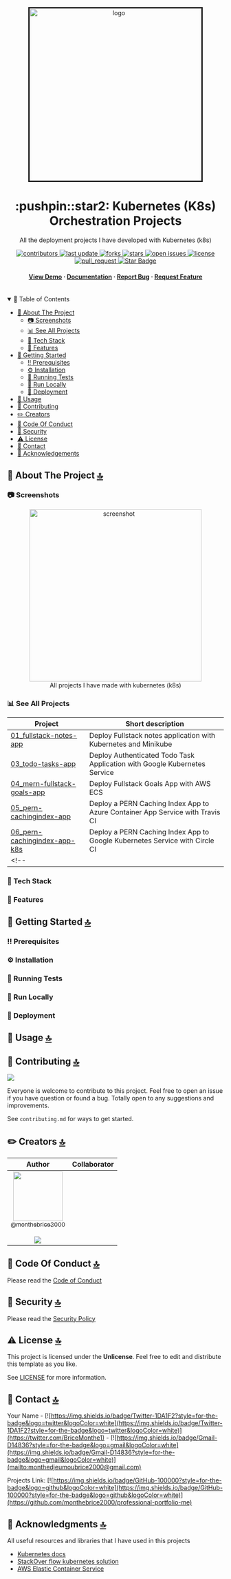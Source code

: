 <div align="center">

  <img src="https://d33wubrfki0l68.cloudfront.net/69e55f968a6f44613384615c6a78b881bfe28bd6/42cd3/_common-resources/images/flower.svg" alt="logo" width="400" height="auto" border=3 />
  <h1>:pushpin::star2: Kubernetes (K8s) Orchestration Projects</h1>
  
  <p>
    All the deployment projects I have developed with Kubernetes (k8s)
  </p>
  
  
<!-- Badges -->
<p>
  <a href="https://github.com/monthebrice2000/k8s-orchestration-projects/graphs/contributors">
    <img src="https://img.shields.io/github/contributors/monthebrice2000/k8s-orchestration-projects" alt="contributors" />
  </a>
  <a href="">
    <img src="https://img.shields.io/github/last-commit/monthebrice2000/k8s-orchestration-projects" alt="last update" />
  </a>
  <a href="https://github.com/monthebrice2000/k8s-orchestration-projects/network/members">
    <img src="https://img.shields.io/github/forks/monthebrice2000/k8s-orchestration-projects" alt="forks" />
  </a>
  <a href="https://github.com/monthebrice2000/k8s-orchestration-projects/stargazers">
    <img src="https://img.shields.io/github/stars/monthebrice2000/k8s-orchestration-projects" alt="stars" />
  </a>
  <a href="https://github.com/monthebrice2000/k8s-orchestration-projects/issues/">
    <img src="https://img.shields.io/github/issues/monthebrice2000/k8s-orchestration-projects" alt="open issues" />
  </a>
  <a href="https://github.com/monthebrice2000/k8s-orchestration-projects/blob/master/LICENSE">
    <img src="https://img.shields.io/github/license/monthebrice2000/k8s-orchestration-projects.svg" alt="license" />
  </a>
  <a href="https://github.com/monthebrice2000/k8s-orchestration-projects/pulls">
    <img src="https://img.shields.io/badge/PRs-welcome-brightgreen.svg?style=flat-square" alt="pull_request"/>
  </a>
  <a href="#">
    <img src="https://img.shields.io/static/v1?label=🌟&message=If Useful&style=style=flat&color=BC4E99" alt="Star Badge"/>
  </a>
</p>
   
<h4>
    <a href="https://github.com/monthebrice2000/k8s-orchestration-projects/">View Demo</a>
  <span> · </span>
    <a href="https://github.com/monthebrice2000/k8s-orchestration-projects/">Documentation</a>
  <span> · </span>
    <a href="https://github.com/monthebrice2000/k8s-orchestration-projects/issues/">Report Bug</a>
  <span> · </span>
    <a href="https://github.com/monthebrice2000/k8s-orchestration-projects/issues/">Request Feature</a>
  </h4>
</div>

<br />
<!-- TABLE OF CONTENTS -->
<details open="open">
<summary>📝 Table of Contents</summary>
  
- [:star2: About The Project](#star2-about-the-project-)
  - [:camera: Screenshots](#camera-screenshots)
  - [:bar_chart: See All Projects](#bar_chart-see-all-projects)
  - [:space_invader: Tech Stack](#space_invader-tech-stack)
  - [:dart: Features](#dart-features)
- [:toolbox: Getting Started](#toolbox-getting-started-)
  - [:bangbang: Prerequisites](#bangbang-prerequisites)
  - [:gear: Installation](#gear-installation)
  - [:test_tube: Running Tests](#test_tube-running-tests)
  - [:running: Run Locally](#running-run-locally)
  - [:triangular_flag_on_post: Deployment](#triangular_flag_on_post-deployment)
- [:eyes: Usage](#eyes-usage-)
- [:wave: Contributing](#wave-contributing-)
- [:pencil2: Creators](#pencil2-creators-)
- [:scroll: Code Of Conduct](#scroll-code-of-conduct-)
- [:closed_lock_with_key: Security](#closed_lock_with_key-security-)
- [:warning: License](#warning-license-)
- [:handshake: Contact](#handshake-contact-)
- [:gem: Acknowledgements](#gem-acknowledgments-)

</details>

<!-- About the Project -->
## :star2: About The Project [🔝](#pushpinstar2-kubernetes-(K8s)-orchestration-projects)
### :camera: Screenshots
<div align="center"> 
  <img src="https://dezyre.gumlet.io/images/blog/kubernetes-projects/Kubernetes_Projects.png?w=330&dpr=2.6" alt="screenshot" width="400" height="auto"/>
  <div>All projects I have made with kubernetes (k8s)</div>
</div>

### :bar_chart: See All Projects

| Project                                                                                                         | Short description                                                                                                                                        |
| --------------------------------------------------------------------------------------------------------------- | -------------------------------------------------------------------------------------------------------------------------------------------------------- |
| [01_fullstack-notes-app](https://github.com/monthebrice2000/k8s-orchestration-projects/tree/master/01_fullstack-notes-app)         | Deploy Fullstack notes application with Kubernetes and Minikube                                                                                                                     |
|  [03_todo-tasks-app](https://github.com/monthebrice2000/k8s-orchestration-projects/tree/master/03_todo-tasks-app)         | Deploy Authenticated Todo Task Application with Google Kubernetes Service                                                                                                                     |
|  [04_mern-fullstack-goals-app](https://github.com/monthebrice2000/k8s-orchestration-projects/tree/master/04_mern-fullstack-goals-app)         | Deploy Fullstack Goals App with AWS ECS                                                                                                                |
|  [05_pern-cachingindex-app](https://github.com/monthebrice2000/k8s-orchestration-projects/tree/master/05_pern-cachingindex-app)         | Deploy a PERN Caching Index App to Azure Container App Service with Travis CI                                                                                                             |
|  [06_pern-cachingindex-app-k8s](https://github.com/monthebrice2000/k8s-orchestration-projects/tree/master/06_pern-cachingindex-app-k8s)         | Deploy a PERN Caching Index App to Google Kubernetes Service with Circle CI                                                                                                           |
<!-- | | -->

### :space_invader: Tech Stack

<!-- <details>
  <summary>API REST</summary>
  <ul>
    <li><img src="https://img.shields.io/badge/Spring_Boot-F2F4F9?style=for-the-badge&logo=spring-boot"/></li>
  </ul>
</details>

<details>
  <summary>Migrations</summary>
  <ul>
    <li><a href="https://hibernate.org/"><img src="https://img.shields.io/badge/Hibernate-59666C?style=for-the-badge&logo=Hibernate&logoColor=white"/></a></li>
  </ul>
</details>

<details>
  <summary>Server</summary>
  <ul>
    <li><a href="https://httpd.apache.org/"><img src="https://img.shields.io/badge/Apache-D22128?style=for-the-badge&logo=Apache&logoColor=white"/></a></li>
    <li><a href="https://spring.io/projects/spring-cloud-gateway/">Spring Gateway</a></li>
  </ul>
</details>

<details>
<summary>Database</summary>
  <ul>
    <li><img src="https://img.shields.io/badge/PostgreSQL-316192?style=for-the-badge&logo=postgresql&logoColor=white"/></li>
  </ul>
</details>

<details>
<summary>DevOps</summary>
  <ul>
    <li><a href="https://www.docker.com/"><img src="https://img.shields.io/badge/Docker-2CA5E0?style=for-the-badge&logo=docker&logoColor=white"/></a></li>
    <li><a href="https://kubernetes.io/"><img src="https://img.shields.io/badge/kubernetes-326ce5.svg?&style=for-the-badge&logo=kubernetes&logoColor=white"/></a></li>
    <li><a href="https://minikube.sigs.k8s.io/docs/">Minikube</a></li>
  </ul>
</details>
-->

### :dart: Features
<!--   * [x] CRUD Category Service
  * [x] CRUD Product Service
  * [x] API Gateway Service
-->

## :toolbox: Getting Started [🔝](#pushpinstar2-kubernetes-(K8s)-orchestration-projects)

### :bangbang: Prerequisites
<!-- This project uses Minikube to deploy Kubernetes cluster locally
```bash
 minikube start --namespace="development"
```
This Project uses docker, containerd as default container runtime
- <a href="https://docs.docker.com/engine/install/ubuntu/">Install docker and containerd</a>
- <a href="https://kubernetes.io/docs/tasks/tools/">Install Kubectl, minikube</a>
-->

### :gear: Installation
<!-- Install my-project with mvn pakage
```bash
  git clone ...
  cd my-project
  mvn clean install package
```
-->

### :test_tube: Running Tests
<!-- To run tests, run the following command
```bash
  mvn test
```
-->

### :running: Run Locally
<!-- Clone the project
```bash
  git clone https://github.com/Louis3797/awesome-readme-template.git
```
Go to the project directory
```bash
  cd my-project
```
Install dependencies
```bash
  mvn clean install
```
Build artifact jar
```bash
  mvn package
```
Build image 
```bash
  docker build -t <image-name> .
  docker tag <image_name> <registry_name>/<image_name>:<tag_name>
  docker push <registry_name>/<image_name>:<tag_name>
```
Push Image to registry
```bash
  docker push <registry_name>/<image_name>:<tag_name>
```
Start the server
```bash
  java -jar <jar_name>.jar
```
-->

### :triangular_flag_on_post: Deployment
<!-- To deploy this project, do this :
- Step 1 : start minikube
- Step 2 : 
- Step 3 :
-->

## :eyes: Usage [🔝](#pushpinstar2-kubernetes-(K8s)-orchestration-projects)
<!-- To handle Role Based Access Control , run 
```bash
kind: Role
apiVersion: rbac.authorization.k8s.io/v1
metadata:
  namespace: default
  name: namespace-reader
rules:
  - apiGroups: ["", "extensions", "apps"]
    resources: ["configmaps", "pods", "services", "endpoints", "secrets"]
    verbs: ["get", "list", "watch"]

---

kind: RoleBinding
apiVersion: rbac.authorization.k8s.io/v1
metadata:
  name: namespace-reader-binding
  namespace: default
subjects:
- kind: ServiceAccount
  name: default
  apiGroup: ""
roleRef:
  kind: Role
  name: namespace-reader
  apiGroup: ""
```

Also, Remove containerd/config.toml file by running 
```bash
  rm -rf /etc/containerd/config.toml
  systemctl restart containerd
  systemctl status containerd
```

*****************************************************
emoji roadmap emoji top

steps (checkbox, ... ) / unodored checkbox list todo

- Extension
  <details>
  <summary>Click to expand</summary>
  <img src="https://user-images.githubusercontent.com/45077312/235615550-a5ee074e-45aa-4867-8223-6041aa677180.png" alt="Badge Genius" height='400' border="0">
  </details>
*****************************************************
-->

## :wave: Contributing [🔝](#pushpinstar2-kubernetes-(K8s)-orchestration-projects)
<a href="https://github.com/monthebrice2000/professional-portfolio-me/graphs/contributors">
  <img src="https://contrib.rocks/image?repo=monthebrice2000/professional-portfolio-me" />
</a>

Everyone is welcome to contribute to this project. Feel free to open an issue if you have question or found a bug. Totally open to any suggestions and improvements.

See `contributing.md` for ways to get started.

## :pencil2: Creators [🔝](#pushpinstar2-kubernetes-(K8s)-orchestration-projects)
|                                                                                                                                                    Author                                                                                                                                                     |                                                                                                                                     Collaborator                                                                                                                                      |
| :-----------------------------------------------------------------------------------------------------------------------------------------------------------------------------------------------------------------------------------------------------------------------------------------------------------: | :-----------------------------------------------------------------------------------------------------------------------------------------------------------------------------------------------------------------------------------------------------------------------------------: |
| [<img src="https://github.com/monthebrice2000.png?size=115" width=115><br><sub>@monthebrice2000</sub>](https://github.com/monthebrice2000) <br><br> [![](https://img.shields.io/badge/sponsor-30363D?style=for-the-badge&logo=GitHub-Sponsors&logoColor=#white)](https://github.com/sponsors/monthebrice2000) | |

## :scroll: Code Of Conduct [🔝](#pushpinstar2-kubernetes-(K8s)-orchestration-projects)
Please read the [Code of Conduct](https://github.com/monthebrice2000/k8s-orchestration-projects/blob/master/CODE_OF_CONDUCT.md)

## :closed_lock_with_key: Security [🔝](#pushpinstar2-kubernetes-(K8s)-orchestration-projects)
Please read the [Security Policy](https://github.com/monthebrice2000/k8s-orchestration-projects/blob/master/SECURITY.md)

## :warning: License [🔝](#pushpinstar2-kubernetes-(K8s)-orchestration-projects)
This project is licensed under the **Unlicense**. Feel free to edit and distribute this template as you like.

See [LICENSE](LICENSE) for more information.

## :handshake: Contact [🔝](#pushpinstar2-kubernetes-(K8s)-orchestration-projects)
Your Name - [![https://img.shields.io/badge/Twitter-1DA1F2?style=for-the-badge&logo=twitter&logoColor=white](https://img.shields.io/badge/Twitter-1DA1F2?style=for-the-badge&logo=twitter&logoColor=white)](https://twitter.com/BriceMonthe1) - [![https://img.shields.io/badge/Gmail-D14836?style=for-the-badge&logo=gmail&logoColor=white](https://img.shields.io/badge/Gmail-D14836?style=for-the-badge&logo=gmail&logoColor=white)](mailto:monthedjeumoubrice2000@gmail.com)

Projects Link: [![https://img.shields.io/badge/GitHub-100000?style=for-the-badge&logo=github&logoColor=white](https://img.shields.io/badge/GitHub-100000?style=for-the-badge&logo=github&logoColor=white)](https://github.com/monthebrice2000/professional-portfolio-me)

## :gem: Acknowledgments [🔝](#pushpinstar2-kubernetes-(K8s)-orchestration-projects)
All useful resources and libraries that I have used in this projects
 - [Kubernetes docs](https://kubernetes.io/docs/home/)
 - [StackOver flow kubernetes solution](https://stackoverflow.com/questions/tagged/kubernetes)
 - [AWS Elastic Container Service](https://docs.aws.amazon.com/fr_fr/AmazonECS/latest/developerguide/Welcome.html)

